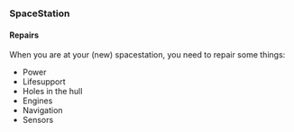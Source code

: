 ### SpaceStation
#### Repairs
When you are at your (new) spacestation, you need to repair some things:
- Power
- Lifesupport
- Holes in the hull
- Engines
- Navigation
- Sensors